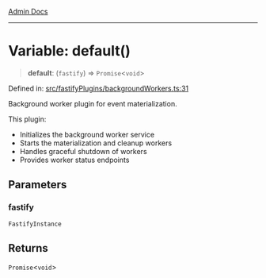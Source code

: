 [Admin Docs](/)

***

# Variable: default()

> **default**: (`fastify`) => `Promise`\<`void`\>

Defined in: [src/fastifyPlugins/backgroundWorkers.ts:31](https://github.com/Sourya07/talawa-api/blob/cfbd515d04ffba748b09232a33807f1845dd1878/src/fastifyPlugins/backgroundWorkers.ts#L31)

Background worker plugin for event materialization.

This plugin:
- Initializes the background worker service
- Starts the materialization and cleanup workers
- Handles graceful shutdown of workers
- Provides worker status endpoints

## Parameters

### fastify

`FastifyInstance`

## Returns

`Promise`\<`void`\>
